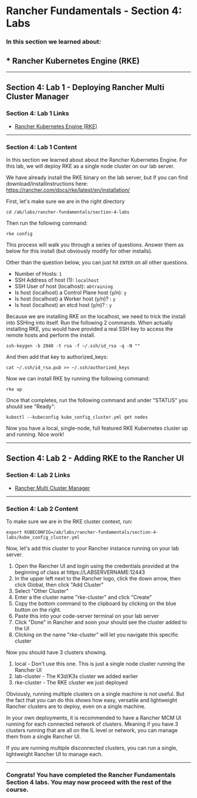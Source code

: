 # Rancher Fundamentals - Section 4: Labs

### In this section we learned about:

## * Rancher Kubernetes Engine (RKE)

____

## Section 4: Lab 1 - Deploying Rancher Multi Cluster Manager

### Section 4: Lab 1 Links

* [Rancher Kubernetes Engine (RKE)](https://rancher.com/products/rke/)
____

### Section 4: Lab 1 Content

In this section we learned about about the Rancher Kubernetes Engine. For this lab, we will deploy RKE as a single node cluster on our lab server.

We have already install the RKE binary on the lab server, but if you can find download/installinstructions here: https://rancher.com/docs/rke/latest/en/installation/

First, let's make sure we are in the right directory

`cd /ab/labs/rancher-fundamentals/section-4-labs`

Then run the following command:

`rke config`

This process will walk you through a series of questions. Answer them as below for this install (but obviously modify for other installs).

Other than the question below, you can just hit `ENTER` on all other questions.

* Number of Hosts: `1`
* SSH Address of host (1): `localhost`
* SSH User of host (localhost): `abtraining`
* Is host (localhost) a Control Plane host (y/n): `y`
* Is host (localhost) a Worker host (y/n)? : `y`
* Is host (localhost) an etcd host (y/n)? : `y`

Because we are installing RKE on the localhost, we need to trick the install into SSHing into itself. Run the following 2 commands. When actually installing RKE, you would have provided a real SSH key to access the remote hosts and perform the install.

`ssh-keygen -b 2048 -t rsa -f ~/.ssh/id_rsa -q -N ""`

And then add that key to authorized_keys:

`cat ~/.ssh/id_rsa.pub >> ~/.ssh/authorized_keys`

Now we can install RKE by running the following command:

`rke up`

Once that completes, run the following command and under "STATUS" you should see "Ready":

`kubectl --kubeconfig kube_config_cluster.yml get nodes`

Now you have a local, single-node, full featured RKE Kubernetes cluster up and running. Nice work!

____

## Section 4: Lab 2 - Adding RKE to the Rancher UI

### Section 4: Lab 2 Links

* [Rancher Multi Cluster Manager]()
____

### Section 4: Lab 2 Content

To make sure we are in the RKE cluster context, run:

`export KUBECONFIG=/ab/labs/rancher-fundamentals/section-4-labs/kube_config_cluster.yml`

Now, let's add this cluster to your Rancher instance running on your lab server. 

1. Open the Rancher UI and login using the credentials provided at the beginning of class at https://LABSERVERNAME:12443
2. In the upper left next to the Rancher logo, click the down arrow, then click Global, then click "Add Cluster"
3. Select "Other Cluster"
4. Enter a the cluster name "rke-cluster" and click "Create"
5. Copy the bottom command to the clipboard by clicking on the blue button on the right.
6. Paste this into your code-server terminal on your lab server
7. Click "Done" in Rancher and soon your should see the cluster added to the UI
8. Clicking on the name "rke-cluster" will let you navigate this specific cluster

Now you should have 3 clusters showing.

1. local - Don't use this one. This is just a single node cluster running the Rancher UI
2. lab-cluster - The K3d/K3s cluster we added earlier
3. rke-cluster - The RKE cluster we just deployed

Obviously, running multiple clusters on a single machine is not useful. But the fact that you can do this shows how easy, versatile and lightweight Rancher clusters are to deploy, even on a single machine.

In your own deployments, it is recommended to have a Rancher MCM UI running for each connected network of clusters. Meaning if you have 3 clusters running that are all on the IL level or network, you can manage them from a single Rancher UI.

If you are running multiple disconnected clusters, you can run a single, lightweight Rancher UI to manage each.

____

### Congrats! You have completed the Rancher Fundamentals Section 4 labs. You may now proceed with the rest of the course.
